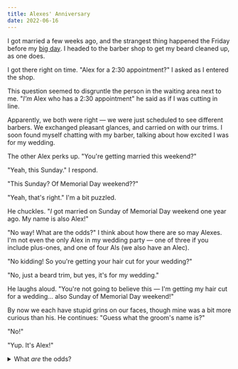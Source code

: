 ```yaml
---
title: Alexes' Anniversary
date: 2022-06-16
---
```


I got married a few weeks ago, and the strangest thing happened the Friday before my [big day](/wedding/). I
headed to the barber shop to get my beard cleaned up, as one does.

I got there right on time. "Alex for a 2:30 appointment?" I asked as I entered the shop.

This question seemed to disgruntle the person in the waiting area next to me.  "_I'm_ Alex who has a 2:30 appointment"
he said as if I was cutting in line.

Apparently, we both were right — we were just scheduled to see different barbers. We exchanged pleasant glances, and
carried on with our trims. I soon found myself chatting with my barber, talking about how excited I was for my wedding.

The other Alex perks up. "You're getting married this weekend?"

"Yeah, this Sunday." I respond.

"This Sunday? Of Memorial Day weekend??"

"Yeah, that's right." I'm a bit puzzled.

He chuckles. "_I_ got married on Sunday of Memorial Day weekend one year ago. My name is also Alex!"

"No way! What are the odds?" I think about how there are so may Alexes. I'm not even the only Alex in my wedding party —
one of three if you include plus-ones, and one of four Als (we also have an Alec).

"No kidding! So you're getting your hair cut for your wedding?"

"No, just a beard trim, but yes, it's for my wedding."

He laughs aloud. "You're not going to believe this — I'm getting my hair cut for a wedding... also Sunday of Memorial
Day weekend!"

By now we each have stupid grins on our faces, though mine was a bit more curious than his. He continues: "Guess what
the groom's name is?"

"No!"

"Yup. It's Alex!"

<details>
<summary>What <i>are</i> the odds?</summary>

I thought a bit about how to solve this during my wedding weekend. I [almost tried](/wedding/paradox/) to
formalize and calculate a solution. Instead, I went off to my honeymoon.

</details>









